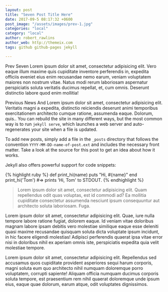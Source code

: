 ```yaml
---
layout: post
title: "Seven Post Title Here"
date: 2017-09-5 08:17:32 +0600
post_image: "/assets/images/prev-1.jpg"
categories: "local"
category: "local"
author: robert_rawlins
author_web: http://themeix.com
tags: github github-pages jekyll

---
```


<p class="lead">Prev Seven Lorem ipsum dolor sit amet, consectetur adipisicing elit. Vero eaque illum maxime quis cupiditate inventore perferendis in, expedita officiis eveniet eius enim recusandae nemo earum, veniam voluptatem maiores non nostrum vitae. Natus modi rerum laboriosam aspernatur perspiciatis soluta veritatis ducimus repellat, et, cum omnis. Deserunt distinctio labore quod enim mollitia!</p>

Previous News And   Lorem ipsum dolor sit amet, consectetur adipisicing elit. Veritatis magni a expedita, distinctio reiciendis deserunt animi temporibus exercitationem architecto cumque ratione, assumenda eaque. Dolorum, quis.. You can rebuild the site in many different ways, but the most common way is to run `jekyll serve`, which launches a web server and auto-regenerates your site when a file is updated.

To add new posts, simply add a file in the `_posts` directory that follows the convention `YYYY-MM-DD-name-of-post.ext` and includes the necessary front matter. Take a look at the source for this post to get an idea about how it works.

Jekyll also offers powerful support for code snippets:

{% highlight ruby %}
def print_hi(name)
  puts "Hi, #{name}"
end
print_hi('Tom')
#=> prints 'Hi, Tom' to STDOUT.
{% endhighlight %}



<blockquote>
	<p>Lorem ipsum dolor sit amet, consectetur adipisicing elit. Quam repellendus odit quas voluptas, est id commodi ad? Ea mollitia cupiditate consectetur assumenda nesciunt ipsum consequuntur aut architecto soluta laboriosam. Fuga.</p>
</blockquote>

<p>Lorem ipsum dolor sit amet, consectetur adipisicing elit. Quae, iure nulla tempore labore ratione fugiat, dolorem eaque. Id veniam vitae doloribus magnam labore ipsam debitis vero molestiae similique eaque esse deleniti quasi maxime recusandae quisquam soluta dicta voluptate ipsum incidunt, in hic facere eligendi molestias! Adipisci perferendis quaerat ipsa vitae error nisi in doloribus nihil ex aperiam omnis iste, perspiciatis expedita quia velit molestiae tempore.</p>

<p>Lorem ipsum dolor sit amet, consectetur adipisicing elit. Repellendus sed accusamus quos cupiditate provident asperiores sequi harum corporis, magni soluta eum quo architecto nihil numquam doloremque porro voluptatem, corrupti sapiente! Aliquam officia numquam ducimus corporis soluta tempore, est praesentium rem nihil quaerat doloremque unde ipsum eius, eaque quae dolorum, earum atque, odit voluptates dignissimos.</p>